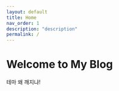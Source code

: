 ```yaml
---
layout: default
title: Home
nav_order: 1
description: "description"
permalink: /
---
```



# Welcome to My Blog
테마 왜 깨지냐!
